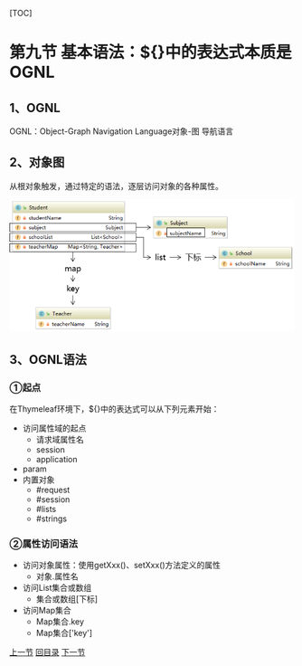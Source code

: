 [TOC]

# 第九节 基本语法：${}中的表达式本质是OGNL

## 1、OGNL

OGNL：Object-Graph Navigation Language对象-图 导航语言

## 2、对象图

从根对象触发，通过特定的语法，逐层访问对象的各种属性。

![images](images/img024.png)

## 3、OGNL语法

### ①起点

在Thymeleaf环境下，${}中的表达式可以从下列元素开始：

- 访问属性域的起点
  - 请求域属性名
  - session
  - application
- param
- 内置对象
  - #request
  - #session
  - #lists
  - #strings

### ②属性访问语法

- 访问对象属性：使用getXxx()、setXxx()方法定义的属性
  - 对象.属性名
- 访问List集合或数组
  - 集合或数组[下标]
- 访问Map集合
  - Map集合.key
  - Map集合['key']



[上一节](verse08.html) [回目录](index.html) [下一节](verse10.html)